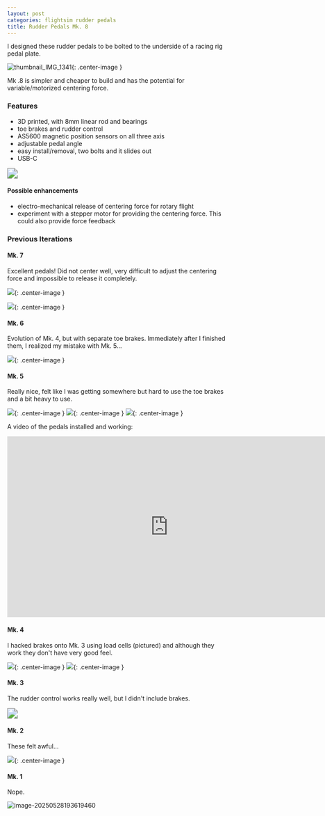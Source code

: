 ```yaml
---
layout: post
categories: flightsim rudder pedals
title: Rudder Pedals Mk. 8
---
```


I designed these rudder pedals to be bolted to the underside of a racing rig pedal plate.

![thumbnail_IMG_1341](assets/thumbnail_IMG_1341.jpg){: .center-image }

Mk .8 is simpler and cheaper to build and has the potential for variable/motorized centering force.


### Features

- 3D printed, with 8mm linear rod and bearings
- toe brakes and rudder control
- AS5600 magnetic position sensors on all three axis 
- adjustable pedal angle
- easy install/removal, two bolts and it slides out
- USB-C

<img src="assets/mk7.JPG" style="zoom:150%;" />

#### Possible enhancements

- electro-mechanical release of centering force for rotary flight
- experiment with a stepper motor for providing the centering force. This could also provide force feedback

### Previous Iterations

#### Mk. 7

Excellent pedals! Did not center well, very difficult to adjust the centering force and impossible to release it completely.



![](../assets/pedals/mk7b.JPG){: .center-image }

![](assets/mk7c.JPG){: .center-image }



#### Mk. 6

Evolution of Mk. 4, but with separate toe brakes. Immediately after I finished them, I realized my mistake with Mk. 5... 

![](../assets/pedals/mk6.JPG){: .center-image }

#### Mk. 5

Really nice, felt like I was getting somewhere but hard to use the toe brakes and a bit heavy to use. 

![](../assets/pedals/IMG_1098.JPG){: .center-image }
![](../assets/pedals/IMG_1099.JPG){: .center-image }
![](../assets/pedals/IMG_1101.JPG){: .center-image }

A video of the pedals installed and working:

<iframe class="center-image" width="740" height="416" src="https://www.youtube.com/embed/uUZPqIRWfbc?si=ZAByA4UAvtkQvIKs" title="YouTube video player" frameborder="0" allow="accelerometer; autoplay; clipboard-write; encrypted-media; gyroscope; picture-in-picture; web-share" referrerpolicy="strict-origin-when-cross-origin" allowfullscreen></iframe>



#### Mk. 4

I hacked brakes onto Mk. 3 using load cells (pictured) and although they work they don't have very good feel.

![](../assets/pedals/mk4.JPG){: .center-image }
![](../assets/pedals/mk4b.JPG){: .center-image }

#### Mk. 3

The rudder control works really well, but I didn't include brakes. 

<img src="../assets/pedals/mk3.jpg" style="zoom:150%;" />



#### Mk. 2

These felt awful...

![](../assets/pedals/mk2.jpg){: .center-image }



#### Mk. 1

Nope.

![image-20250528193619460](assets/image-20250528193619460.png)

